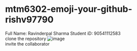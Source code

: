 # mtm6302-emoji-your-github-rishv97790
Full Name: Ravinderpal Sharma
Student iD: 90541112583 <br>
clone the repository 
![image](https://github.com/rishv97790/mtm6302-emoji-your-github-rishv97790/assets/138967300/657a882a-6748-412b-b11e-a8d1b336d39c) <br>
invite the collaborator

